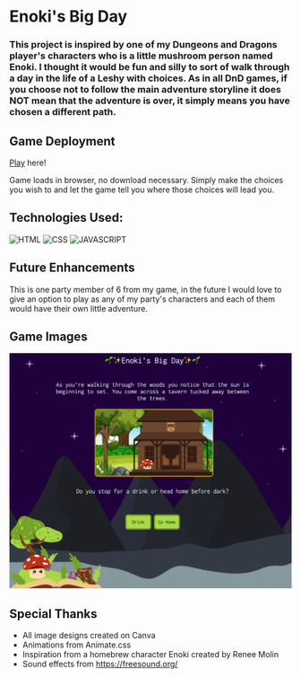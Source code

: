 # Enoki's Big Day

### This project is inspired by one of my Dungeons and Dragons player's characters who is a little mushroom person named Enoki. I thought it would be fun and silly to sort of walk through a day in the life of a Leshy with choices. As in all DnD games, if you choose not to follow the main adventure storyline it does NOT mean that the adventure is over, it simply means you have chosen a different path.

## Game Deployment
[Play](https://enokis-big-day.surge.sh/) here!

Game loads in browser, no download necessary. Simply make the choices you wish to and let the game tell you where those choices will lead you.

## Technologies Used:
![HTML](https://img.shields.io/badge/-HTML-green)
![CSS](https://img.shields.io/badge/-CSS-blueviolet)
![JAVASCRIPT](https://img.shields.io/badge/-Javascript-yellow)

## Future Enhancements 
This is one party member of 6 from my game, in the future I would love to give an option to play as any of my party's characters and each of them would have their own little adventure.

## Game Images
![Start Screen](https://github.com/alldayoday/enokis-big-day/raw/main/assets/ss1.png)


## Special Thanks
* All image designs created on Canva
* Animations from Animate.css
* Inspiration from a homebrew character Enoki created by Renee Molin
* Sound effects from https://freesound.org/ 
